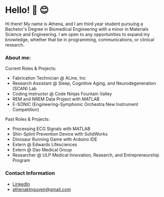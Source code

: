 # Hello! :wave: :blush:

Hi there! My name is Athena, and I am third year student pursuing a Bachelor's Degree in Biomedical Engineering with a minor in Materials Science and Engineering. I am open to any opportunities to expand my knowledge, whether that be in programming, communications, or clinical research.

### About me:
Current Roles & Projects:
- Fabrication Technician @ ALine, Inc
- Research Assistant @ Sleep, Cognitive Aging, and Neurodegeneration (SCAN) Lab
- Coding Instructor @ Code Ninjas Fountain Valley
- REM and NREM Data Project with MATLAB
- E-SONIC (Engineering-Symphonic Orchestra New Instrument Competition)

Past Roles & Projects:
- Processing ECG Signals with MATLAB
- Shin-Splint Prevention Device with SolidWorks
- Dinosaur Running Game with Arduino IDE
- Extern @ Edwards Lifesciences
- Extern @ Dao Medical Group
- Researcher @ ULP Medical Innovation, Research, and Entrepreneurship Program

### Contact Information
- [LinkedIn]
- athenaktnguyen@gmail.com

[LinkedIn]: <https://www.linkedin.com/in/axtno/>
